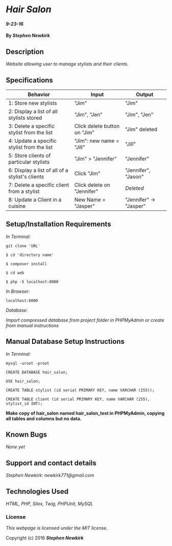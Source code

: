 # _Hair Salon_

#### _9-23-16_

#### By _**Stephen Newkirk**_

## Description

_Website allowing user to manage stylists and their clients._

## Specifications

| Behavior      | Input       |Output|
| ------------- |-------------| -----|
| 1: Store new stylists | "Jim" | "Jim" |
| 2: Display a list of all stylists stored | "Jim", "Jen" | "Jim", "Jen" |
| 3: Delete a specific stylist from the list | Click delete button on "Jim" | "Jim" deleted |
| 4: Update a specific stylist from the list | "Jim": new name = "Jill" | "Jill" |
| 5: Store clients of particular stylists | "Jim" > "Jennifer" | "Jennifer" |
| 6: Display a list of all of a stylist's clients | Click "Jim" | "Jennifer", "Jason" |
| 7: Delete a specific client from a stylist | Click delete on "Jennifer" | *Deleted* |
| 8: Update a Client in a cuisine | New Name = "Jasper" | "Jennifer" -> "Jasper" |



## Setup/Installation Requirements

_In Terminal:_

`git clone 'URL'`

`$ cd 'directory name'`

`$ composer install`

`$ cd web`

`$ php -S localhost:8000`

_In Browser:_

`localhost:8000`

_Database:_

_Import compressed database from project folder in PHPMyAdmin or create from manual instructions_

## Manual Database Setup Instructions

_In Terminal:_

`mysql -uroot -proot`

`CREATE DATABASE hair_salon;`

`USE hair_salon;`

`CREATE TABLE stylist (id serial PRIMARY KEY, name VARCHAR (255));`

`CREATE TABLE client (id serial PRIMARY KEY, name VARCHAR (255), stylist_id INT);`

****Make copy of hair_salon named hair_salon_test in PHPMyAdmin, copying all tables and columns but no data.****

## Known Bugs

_None yet_

## Support and contact details

_Stephen Newkirk: newkirk771@gmail.com_

## Technologies Used

_HTML,
PHP,
Silex,
Twig,
PHPUnit,
MySQL_

### License

*This webpage is licensed under the MIT license.*

Copyright (c) 2016 **_Stephen Newkirk_**
